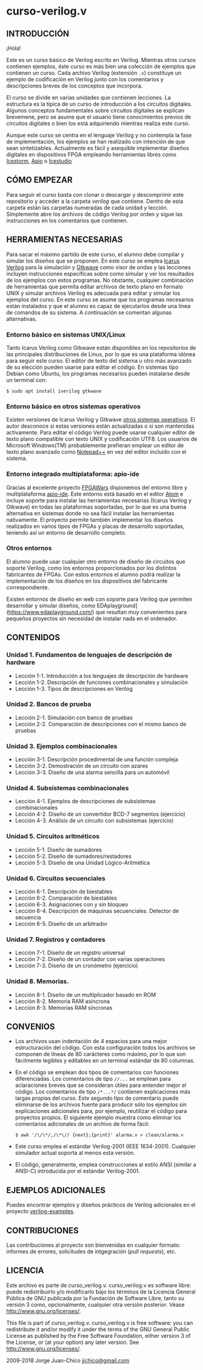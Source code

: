 # curso-verilog.v

## INTRODUCCIÓN

¡Hola!

Este es un curso básico de Verilog escrito en Verilog. Mientras otros cursos
contienen ejemplos, éste curso es más bien una colección de ejemplos que
contienen un curso. Cada archivo Verilog (extensión `.v`) constituye un ejemplo
de codificación en Verilog junto con los comentarios y descripciones breves de
los conceptos que incorpora.

El curso se divide en varias unidades que contienen lecciones. La estructura es
la típica de un curso de introducción a los circuitos digitales. Algunos
conceptos fundamentales sobre circuitos digitales se explican brevemene, pero se
asume que el usuario tiene conocimientos previos de circuitos digitales o bien
los está adquiriendo mientras realiza este curso.

Aunque este curso se centra en el lenguaje Verilog y no contempla la fase de
implementación, los ejemplos se han realizado con intención de que sean
sintetizables. Actualmente es fácil y asequible implementar diseños digitales
en dispositivos FPGA empleando herramientas libres como
[Icestorm](https://github.com/cliffordwolf/icestorm),
[Apio](https://github.com/FPGAwars/apio) o
[Icestudio](https://github.com/FPGAwars/icestudio)

## CÓMO EMPEZAR

Para seguir el curso basta con clonar o descargar y descomprimir este
repositorio y acceder a la carpeta *verilog* que contiene. Dentro de esta
carpeta están las carpetas numeradas  de cada unidad y lección. Simplemente abre
los archivos de código Verilog por orden y sigue las instrucciones en los
comentarios que contienen.

## HERRAMIENTAS NECESARIAS

Para sacar el máximo partido de este curso, el alumno debe compilar y simular
los diseños que se proponen. En este curso se emplea [Icarus Verilog][1] para la
simulación y [Gtkwave][2] como visor de ondas y las lecciones incluyen
instrucciones específicas sobre como simular y ver los resultados de los
ejemplos con estos programas. No obstante, cualquier combinación de herramientas
que permita editar archivos de texto plano en formato UNIX y simular archivos
Verilog es adecuada para editar y simular los ejemplos del curso. En este curso
se asume que los programas necesarios están instalados y que el alumno es capaz
de ejecutarlos desde una línea de comandos de su sistema. A continuación se
comentan algunas alternativas.

### Entorno básico en sistemas UNIX/Linux

Tanto Icarus Verilog como Gtkwave están disponibles en los repositorios de las
principales distribuciones de Linux, por lo que es una plataforma idónea para
seguir este curso. El editor de texto del sistema u otro más avanzado de su
elección pueden usarse para editar el código. En sistemas tipo Debian como
Ubuntu, los programas necesarios pueden instalarse desde un terminal con:

    $ sudo apt install iverilog gtkwave

### Entorno básico en otros sistemas operativos

Existen versiones de Icarus Verilog y Gtkwave [otros sistemas operativos][3]. El
autor desconoce si estas versiones están actualizadas o si son mantenidas
activamente. Para editar el código Verilog puede usarse cualquier editor de
texto plano compatible con texto UNIX y codificación UTF8. Los usuarios de
Microsoft Windows(TM) probablemente prefieran emplear un editor de texto plano
avanzado como [Notepad++][4] en vez del editor incluído con el sistema.

### Entorno integrado multiplataforma: apio-ide

Gracias al excelente proyecto [FPGAWars](https://github.com/FPGAwars) disponemos
del entorno libre y multiplataforma [apio-ide][5]. Este entorno está basado en
el editor [Atom](https://github.com/atom/atom) e incluye soporte para instalar
las herramientas necesarias (Icarus Verilog y Gtkwave) en todas las plataformas
soportadas, por lo que es una buena alternativa en sistemas donde no sea fácil
instalar las herramientas nativamente. El proyecto permite también implementar
los diseños realizados en varios tipos de FPGAs y placas de desarrollo
soportadas, teniendo así un entorno de desarrollo completo.

### Otros entornos

El alumno puede usar cualquier otro entorno de diseño de circuitos que soporte
Verilog, como los entornos proporcionados por los distintos fabricantes de
FPGAs. Con estos entornos el alumno podrá realizar la implementación de los
diseños en los dispositivos del fabricante correspondiente.

Existen entornos de diseño en web con soporte para Verilog que permiten
desarrollar y simular diseños, como
EDAplayground](https://www.edaplayground.com/)
que resultan muy convenientes para pequeños proyectos sin necesidad de instalar
nada en el ordenador.

[1]: http://www.icarus.com/eda/verilog/
[2]: http://gtkwave.sourceforge.net/
[3]: http://bleyer.org/icarus/
[4]: http://notepad-plus-plus.org/
[5]: https://github.com/FPGAwars/apio-ide

## CONTENIDOS

### Unidad 1. Fundamentos de lenguajes de descripción de hardware

  * Lección 1-1. Introducción a los lenguajes de descripción de hardware
  * Lección 1-2. Descripción de funciones combinacionales y simulación
  * Lección 1-3. Tipos de descripciones en Verilog

### Unidad 2. Bancos de prueba

  * Lección 2-1. Simulación con banco de pruebas
  * Lección 2-2. Comparación de descripciones con el mismo banco de pruebas

### Unidad 3. Ejemplos combinacionales

  * Lección 3-1. Descripción procedimental de una función compleja
  * Lección 3-2. Demostración de un circuito con azares
  * Lección 3-3. Diseño de una alarma sencilla para un automóvil

### Unidad 4. Subsistemas combinacionales

  * Lección 4-1. Ejemplos de descripciones de subsistemas combinacionales
  * Lección 4-2. Diseño de un convertidor BCD-7 segmentos (ejercicio)
  * Lección 4-3. Análisis de un circuito con subsistemas (ejercicio)

### Unidad 5. Circuitos aritméticos

  * Lección 5-1. Diseño de sumadores
  * Lección 5-2. Diseño de sumadores/restadores
  * Lección 5-3. Diseño de una Unidad Lógico-Aritmética

### Unidad 6. Circuitos secuenciales

  * Lección 6-1. Descripción de biestables
  * Lección 6-2. Comparación de biestables
  * Lección 6-3. Asignaciones con y sin bloqueo
  * Lección 6-4. Descripción de máquinas secuenciales. Detector de secuencia
  * Lección 6-5. Diseño de un arbitrador

### Unidad 7. Registros y contadores

  * Lección 7-1. Diseño de un registro universal
  * Lección 7-2. Diseño de un contador con varias operaciones
  * Lección 7-3. Diseño de un cronómetro (ejercicio)

### Unidad 8. Memorias.

  * Lección 8-1. Diseño de un multiplicador basado en ROM
  * Lección 8-2. Memoria RAM asíncrona
  * Lección 8-3. Memorias RAM síncronas

## CONVENIOS

  * Los archivos usan indentación de 4 espacios para una mejor estructuración
    del código. Con esta configuración todos los archivos se componen de líneas
    de 80 carácteres como máximo, por lo que son fácilmente legibles y editables
    en un terminal estándar de 80 columnas.

  * En el código se emplean dos tipos de comentarios con funciones
    diferenciadas. Los comentarios de tipo `//...` se emplean para aclaraciones
    breves que se consideran útiles para entender mejor el código. Los
    comentarios de tipo `/*...*/` contienen explicaciones más largas propias del
    curso. Este segundo tipo de comentario puede eliminarse de los archivos
    fuente para producir sólo los ejemplos sin explicaciones adicionales para,
    por ejemplo, reutilizar el código para proyectos propios. El siguiente
    ejemplo muestra como eliminar los comentarios adicionales de un archivo de
    forma fácil:

        $ awk '/\/\*/,/\*\// {next};{print}' alarma.v > clean/alarma.v

  * Este curso emplea el estándar Verilog-2001 (IEEE 1634-2001). Cualquier simulador actual soporta al menos esta versión.

  * El código, generalmente, emplea construcciones al estilo ANSI (similar a
    ANSI-C) introducida por el estándar Verilog-2001.

## EJEMPLOS ADICIONALES

Puedes encontrar ejemplos y diseños prácticos de Verilog adicionales en el
proyecto [verilog-examples](https://github.com/jjchico/verilog-examples).

## CONTRIBUCIONES

Las contribuciones al proyecto son bienvenidas en cualquier formato: informes
de errores, solicitudes de intgegración (_pull requests_), etc.

## LICENCIA

Este archivo es parte de curso_verilog.v. curso_verilog.v es software libre:
puede redistribuirlo y/o modificarlo bajo los términos de la Licencia General
Pública de GNU publicada por la Fundación de Software Libre, tanto su versión 3
como, opcionalmente, cualquier otra versión posterior.
Véase <http://www.gnu.org/licenses/>.                           

This file is part of curso_verilog.v. curso_verilog.v is free software: you can
redistribute it and/or modify it under the terms of the GNU General Public
License as published by the Free Software Foundation, either version 3 of the
License, or (at your option) any later version.
See <http://www.gnu.org/licenses/>.                                        

2009-2018 Jorge Juan-Chico <jjchico@gmail.com>
